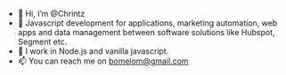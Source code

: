 - 👋 Hi, I’m @Chrintz
- 👀 Javascript development for applications, marketing automation, web apps and data management between software solutions like Hubspot, Segment etc.
- 🌱 I work in Node.js and vanilla javascript.
- 📫 You can reach me on bomelom@gmail.com

<!---
Chrintz/Chrintz is a ✨ special ✨ repository because its `README.md` (this file) appears on your GitHub profile.
You can click the Preview link to take a look at your changes.
--->
